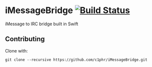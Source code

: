 # iMessageBridge [![Build Status](https://travis-ci.org/c1phr/iMessageBridge.svg?branch=master)](https://travis-ci.org/c1phr/iMessageBridge)

iMessage to IRC bridge built in Swift

## Contributing
Clone with:
```
git clone --recursive https://github.com/c1phr/iMessageBridge.git
```
